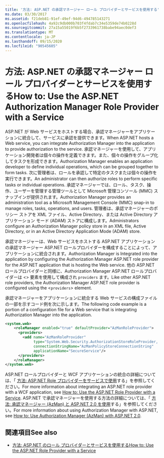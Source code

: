 ```yaml
---
title: '方法: ASP.NET の承認マネージャー ロール プロバイダーとサービスを使用する'
ms.date: 03/30/2017
ms.assetid: f21deb81-91ef-49ef-94d6-494785143271
ms.openlocfilehash: 4a92c9db000b703f4fdab7c34e5359de74b0228d
ms.sourcegitcommit: 27a15a55019f6b5f2733961738babe94aec0def3
ms.translationtype: MT
ms.contentlocale: ja-JP
ms.lasthandoff: 09/15/2020
ms.locfileid: "90545605"
---
```

# <a name="how-to-use-the-aspnet-authorization-manager-role-provider-with-a-service"></a><span data-ttu-id="e20f4-102">方法: ASP.NET の承認マネージャー ロール プロバイダーとサービスを使用する</span><span class="sxs-lookup"><span data-stu-id="e20f4-102">How to: Use the ASP.NET Authorization Manager Role Provider with a Service</span></span>
<span data-ttu-id="e20f4-103">ASP.NET が Web サービスをホストする場合、承認マネージャーをアプリケーションに統合して、サービスに承認を提供できます。</span><span class="sxs-lookup"><span data-stu-id="e20f4-103">When ASP.NET hosts a Web service, you can integrate Authorization Manager into the application to provide authorization to the service.</span></span> <span data-ttu-id="e20f4-104">承認マネージャーを使用して、アプリケーション開発者は個々の操作を定義できます。また、個々の操作をグループ化してタスクを形成できます。</span><span class="sxs-lookup"><span data-stu-id="e20f4-104">Authorization Manager enables an application developer to define individual operations, which can be grouped together to form tasks.</span></span> <span data-ttu-id="e20f4-105">次に管理者は、ロールを承認して特定のタスクまたは個々の操作を実行できます。</span><span class="sxs-lookup"><span data-stu-id="e20f4-105">An administrator can then authorize roles to perform specific tasks or individual operations.</span></span> <span data-ttu-id="e20f4-106">承認マネージャーでは、ロール、タスク、操作、ユーザーを管理する管理ツールとして Microsoft 管理コンソール (MMC) スナップインが提供されます。</span><span class="sxs-lookup"><span data-stu-id="e20f4-106">Authorization Manager provides an administration tool as a Microsoft Management Console (MMC) snap-in to manage roles, tasks, operations, and users.</span></span> <span data-ttu-id="e20f4-107">管理者は、承認マネージャーのポリシー ストアを XML ファイル、Active Directory、または Active Directory アプリケーション モード (ADAM) ストアに構成します。</span><span class="sxs-lookup"><span data-stu-id="e20f4-107">Administrators configure an Authorization Manager policy store in an XML file, Active Directory, or in an Active Directory Application Mode (ADAM) store.</span></span>  
  
 <span data-ttu-id="e20f4-108">承認マネージャーは、Web サービスをホストする ASP.NET アプリケーションの承認マネージャー ASP.NET ロールプロバイダーを構成することによって、アプリケーションに統合されます。</span><span class="sxs-lookup"><span data-stu-id="e20f4-108">Authorization Manager is Integrated into the application by configuring the Authorization Manager ASP.NET role provider for the ASP.NET application that is hosting the Web service.</span></span> <span data-ttu-id="e20f4-109">他の ASP.NET ロールプロバイダーと同様に、Authorization Manager ASP.NET ロールプロバイダーは <> 要素を使用して構成され `providers` ます。</span><span class="sxs-lookup"><span data-stu-id="e20f4-109">Like other ASP.NET role providers, the Authorization Manager ASP.NET role provider is configured using the <`providers`> element.</span></span>  
  
 <span data-ttu-id="e20f4-110">承認マネージャーをアプリケーションに統合する Web サービスの構成ファイルの一部を示すコード例を次に示します。</span><span class="sxs-lookup"><span data-stu-id="e20f4-110">The following code example is a portion of a configuration file for a Web service that is integrating Authorization Manager into the application.</span></span>  
  
```xml  
<system.web>  
    <roleManager enabled="true" defaultProvider="AzManRoleProvider">  
      <providers>  
        <add name="AzManRoleProvider"  
             type="System.Web.Security.AuthorizationStoreRoleProvider, System.Web, Version=2.0.0.0, Culture=neutral, publicKeyToken=b03f5f7f11d50a3a"  
             connectionStringName="AzManPolicyStoreConnectionString"
             applicationName="SecureService"/>  
      </providers>  
    </roleManager>  
</system.web>  
```  
  
 <span data-ttu-id="e20f4-111">ASP.NET ロールプロバイダーと WCF アプリケーションの統合の詳細については、「 [方法: ASP.NET Role プロバイダーをサービスで使用](how-to-use-the-aspnet-role-provider-with-a-service.md)する」を参照してください。</span><span class="sxs-lookup"><span data-stu-id="e20f4-111">For more information about integrating an ASP.NET role provider with a WCF application, see [How to: Use the ASP.NET Role Provider with a Service](how-to-use-the-aspnet-role-provider-with-a-service.md).</span></span> <span data-ttu-id="e20f4-112">ASP.NET で承認マネージャーを使用する方法の詳細については、「 [方法: 承認マネージャー (AzMan) と ASP.NET 2.0 を使用](/previous-versions/msp-n-p/ff649313(v=pandp.10))する」を参照してください。</span><span class="sxs-lookup"><span data-stu-id="e20f4-112">For more information about using Authorization Manager with ASP.NET, see [How to: Use Authorization Manager (AzMan) with ASP.NET 2.0](/previous-versions/msp-n-p/ff649313(v=pandp.10)).</span></span>  
  
## <a name="see-also"></a><span data-ttu-id="e20f4-113">関連項目</span><span class="sxs-lookup"><span data-stu-id="e20f4-113">See also</span></span>

- [<span data-ttu-id="e20f4-114">方法: ASP.NET のロール プロバイダーとサービスを使用する</span><span class="sxs-lookup"><span data-stu-id="e20f4-114">How to: Use the ASP.NET Role Provider with a Service</span></span>](how-to-use-the-aspnet-role-provider-with-a-service.md)
